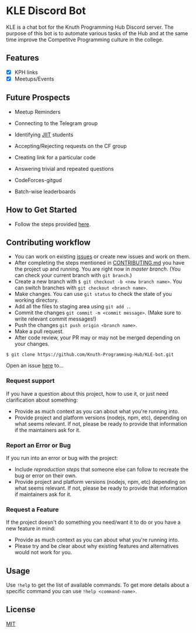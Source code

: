 # KLE Discord Bot

KLE is a chat bot for the Knuth Programming Hub Discord server.
The purpose of this bot is to automate various tasks of the Hub and at the same time improve the Competitve Programming culture in the college.

## Features

-   [x] KPH links
-   [x] Meetups/Events

## Future Prospects

-   Meetup Reminders

-   Connecting to the Telegram group
-   Identifying [JIIT](http://www.jiit.ac.in/) students
-   Accepting/Rejecting requests on the CF group
-   Creating link for a particular code
-   Answering trivial and repeated questions
-   CodeForces-gitgud
-   Batch-wise leaderboards

## How to Get Started

-   Follow the steps provided [here](CONTRIBUTING.md).

## Contributing workflow

-   You can work on existing [issues](https://github.com/Knuth-Programming-Hub/KLE-bot/issues) or create new issues and work on them.
-   After completing the steps mentioned in [CONTRIBUTING.md](CONTRIBUTING.md) you have the project up and running. You are right now in _master branch_. (You can check your current branch with `git branch`.)
-   Create a new branch with `$ git checkout -b <new branch name>`. You can switch branches with `git checkout <branch name>`.
-   Make changes. You can use `git status` to check the state of you working directory.
-   Add all the files to staging area using `git add .`.
-   Commit the changes `git commit -m <commit message>`. (Make sure to write relevant commit messages!)
-   Push the changes `git push origin <branch name>`.
-   Make a pull request.
-   After code review, your PR may or may not be merged depending on your changes.

```
$ git clone https://github.com/Knuth-Programming-Hub/KLE-bot.git
```

Open an issue [here](https://github.com/Knuth-Programming-Hub/KLE-bot/issues) to...

### Request support

If you have a question about this project, how to use it, or just need clarification about something:

-   Provide as much context as you can about what you're running into.
-   Provide project and platform versions (nodejs, npm, etc), depending on what seems relevant. If not, please be ready to provide that information if the maintainers ask for it.

### Report an Error or Bug

If you run into an error or bug with the project:

-   Include _reproduction steps_ that someone else can follow to recreate the bug or error on their own.
-   Provide project and platform versions (nodejs, npm, etc) depending on what seems relevant. If not, please be ready to provide that information if maintainers ask for it.

### Request a Feature

If the project doesn't do something you need/want it to do or you have a new feature in mind:

-   Provide as much context as you can about what you're running into.
-   Please try and be clear about why existing features and alternatives would not work for you.

## Usage

Use `!help` to get the list of available commands.
To get more details about a specific command you can use `!help <command-name>`.

## License

[MIT](https://choosealicense.com/licenses/mit/)
